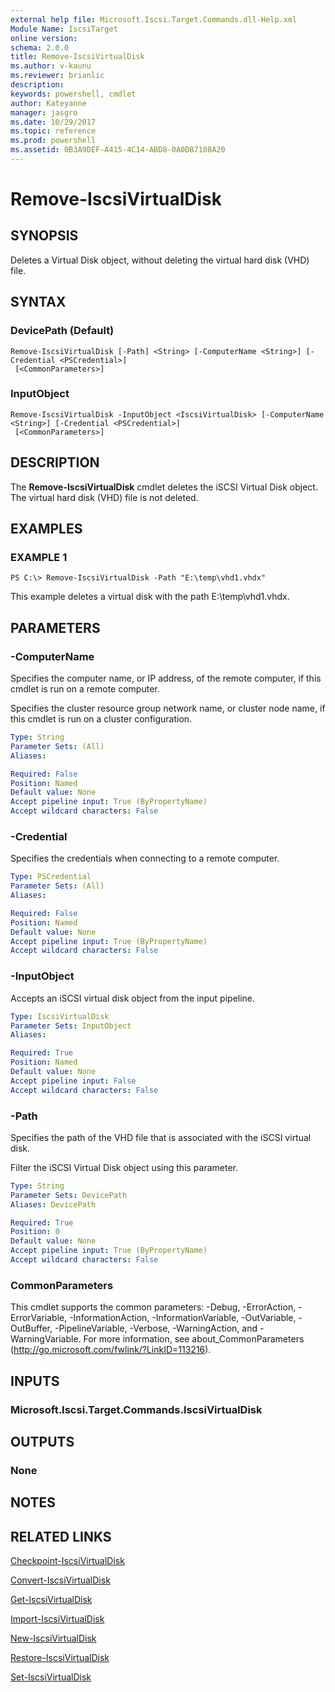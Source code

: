 ```yaml
---
external help file: Microsoft.Iscsi.Target.Commands.dll-Help.xml
Module Name: IscsiTarget
online version: 
schema: 2.0.0
title: Remove-IscsiVirtualDisk
ms.author: v-kaunu
ms.reviewer: brianlic
description: 
keywords: powershell, cmdlet
author: Kateyanne
manager: jasgro
ms.date: 10/29/2017
ms.topic: reference
ms.prod: powershell
ms.assetid: 0B3A9DEF-A415-4C14-ABD8-0A0DB7108A20
---
```


# Remove-IscsiVirtualDisk

## SYNOPSIS
Deletes a Virtual Disk object, without deleting the virtual hard disk (VHD) file.

## SYNTAX

### DevicePath (Default)
```
Remove-IscsiVirtualDisk [-Path] <String> [-ComputerName <String>] [-Credential <PSCredential>]
 [<CommonParameters>]
```

### InputObject
```
Remove-IscsiVirtualDisk -InputObject <IscsiVirtualDisk> [-ComputerName <String>] [-Credential <PSCredential>]
 [<CommonParameters>]
```

## DESCRIPTION
The **Remove-IscsiVirtualDisk** cmdlet deletes the iSCSI Virtual Disk object.
The virtual hard disk (VHD) file is not deleted.

## EXAMPLES

### EXAMPLE 1
```
PS C:\> Remove-IscsiVirtualDisk -Path "E:\temp\vhd1.vhdx"
```

This example deletes a virtual disk with the path E:\temp\vhd1.vhdx.

## PARAMETERS

### -ComputerName
Specifies the computer name, or IP address, of the remote computer, if this cmdlet is run on a remote computer. 
                         
Specifies the cluster resource group network name, or cluster node name, if this cmdlet is run on a cluster configuration.

```yaml
Type: String
Parameter Sets: (All)
Aliases: 

Required: False
Position: Named
Default value: None
Accept pipeline input: True (ByPropertyName)
Accept wildcard characters: False
```

### -Credential
Specifies the credentials when connecting to a remote computer.

```yaml
Type: PSCredential
Parameter Sets: (All)
Aliases: 

Required: False
Position: Named
Default value: None
Accept pipeline input: True (ByPropertyName)
Accept wildcard characters: False
```

### -InputObject
Accepts an iSCSI virtual disk object from the input pipeline.

```yaml
Type: IscsiVirtualDisk
Parameter Sets: InputObject
Aliases: 

Required: True
Position: Named
Default value: None
Accept pipeline input: False
Accept wildcard characters: False
```

### -Path
Specifies the path of the VHD file that is associated with the iSCSI virtual disk. 
                         
Filter the iSCSI Virtual Disk object using this parameter.

```yaml
Type: String
Parameter Sets: DevicePath
Aliases: DevicePath

Required: True
Position: 0
Default value: None
Accept pipeline input: True (ByPropertyName)
Accept wildcard characters: False
```

### CommonParameters
This cmdlet supports the common parameters: -Debug, -ErrorAction, -ErrorVariable, -InformationAction, -InformationVariable, -OutVariable, -OutBuffer, -PipelineVariable, -Verbose, -WarningAction, and -WarningVariable. For more information, see about_CommonParameters (http://go.microsoft.com/fwlink/?LinkID=113216).

## INPUTS

### Microsoft.Iscsi.Target.Commands.IscsiVirtualDisk

## OUTPUTS

### None

## NOTES

## RELATED LINKS

[Checkpoint-IscsiVirtualDisk](./Checkpoint-IscsiVirtualDisk.md)

[Convert-IscsiVirtualDisk](./Convert-IscsiVirtualDisk.md)

[Get-IscsiVirtualDisk](./Get-IscsiVirtualDisk.md)

[Import-IscsiVirtualDisk](./Import-IscsiVirtualDisk.md)

[New-IscsiVirtualDisk](./New-IscsiVirtualDisk.md)

[Restore-IscsiVirtualDisk](./Restore-IscsiVirtualDisk.md)

[Set-IscsiVirtualDisk](./Set-IscsiVirtualDisk.md)

